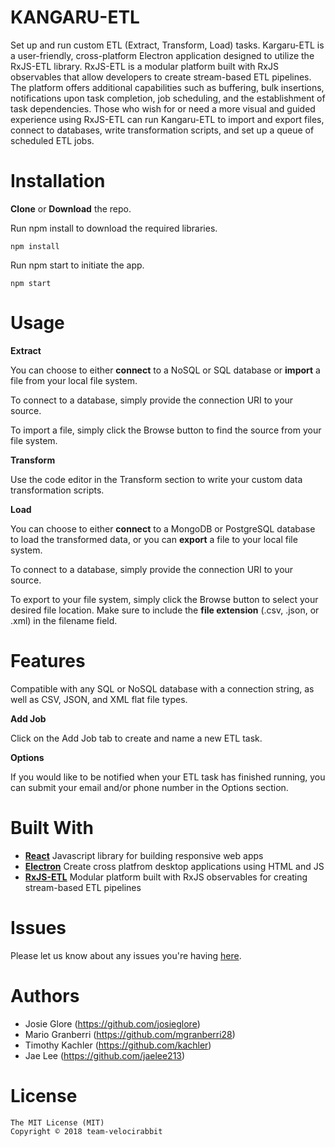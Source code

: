# KANGARU-ETL

Set up and run custom ETL (Extract, Transform, Load) tasks.
Kargaru-ETL is a user-friendly, cross-platform Electron application designed to utilize the RxJS-ETL library. RxJS-ETL is a modular platform built with RxJS observables that allow developers to create stream-based ETL pipelines. The platform offers additional capabilities such as buffering, bulk insertions, notifications upon task completion, job scheduling, and the establishment of task dependencies. Those who wish for or need a more visual and guided experience using RxJS-ETL can run Kangaru-ETL to import and export files, connect to databases, write transformation scripts, and set up a queue of scheduled ETL jobs.



# Installation

**Clone** or **Download** the repo.

Run npm install to download the required libraries.

```
npm install
```

Run npm start to initiate the app.

```
npm start
```

# Usage

**Extract** 

You can choose to either **connect** to a NoSQL or SQL database or **import** a file from your local file system. 

To connect to a database, simply provide the connection URI to your source. 

To import a file, simply click the Browse button to find the source from your file system.


**Transform** 

Use the code editor in the Transform section to write your custom data transformation scripts.

**Load**

You can choose to either **connect** to a MongoDB or PostgreSQL database to load the transformed data, or you can **export** a file to your local file system. 

To connect to a database, simply provide the connection URI to your source. 

To export to your file system, simply click the Browse button to select your desired file location. Make sure to include the **file extension** (.csv, .json, or .xml) in the filename field.


# Features
Compatible with any SQL or NoSQL database with a connection string, as well as CSV, JSON, and XML flat file types.

**Add Job**

Click on the Add Job tab to create and name a new ETL task.

**Options**

If you would like to be notified when your ETL task has finished running, you can submit your email and/or phone number in the Options section.


# Built With
- **[React](https://github.com/facebook/react)** Javascript library for building responsive web apps
- **[Electron](https://github.com/electron/electron)** Create cross platfrom desktop applications using HTML and JS
- **[RxJS-ETL](https://github.com/team-velocirabbit/rx-etl)** Modular platform built with RxJS observables for creating stream-based ETL pipelines


# Issues
Please let us know about any issues you're having [here](https://github.com/team-velocirabbit/kangaru/issues).


# Authors
- Josie Glore (https://github.com/josieglore)
- Mario Granberri (https://github.com/mgranberri28)
- Timothy Kachler (https://github.com/kachler)
- Jae Lee (https://github.com/jaelee213)

# License
```
The MIT License (MIT)
Copyright © 2018 team-velocirabbit

```
